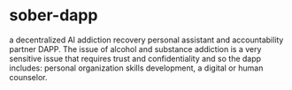 # sober-dapp
 a decentralized AI addiction recovery personal assistant and accountability partner DAPP. The issue of alcohol and substance addiction is a very sensitive issue that requires trust and confidentiality and so the dapp includes: personal organization skills development, a digital or human counselor.
